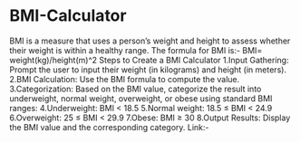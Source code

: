 # BMI-Calculator
BMI is a measure that uses a person’s weight and height to assess whether their weight is within a healthy range. The formula for BMI is:-
BMI= weight(kg)/height(m)^2
Steps to Create a BMI Calculator
1.Input Gathering: Prompt the user to input their weight (in kilograms) and height (in meters).
2.BMI Calculation: Use the BMI formula to compute the value.
3.Categorization: Based on the BMI value, categorize the result into underweight, normal weight, overweight, or obese using standard BMI ranges:
4.Underweight: BMI < 18.5
5.Normal weight: 18.5 ≤ BMI < 24.9
6.Overweight: 25 ≤ BMI < 29.9
7.Obese: BMI ≥ 30
8.Output Results: Display the BMI value and the corresponding category.
Link:- 
